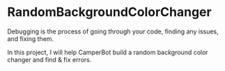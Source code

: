 # RandomBackgroundColorChanger

Debugging is the process of going through your code, finding any issues, and fixing them.

In this project, I will help CamperBot build a random background color changer and find & fix errors.
